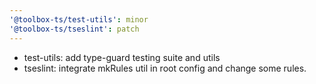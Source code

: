```yaml
---
'@toolbox-ts/test-utils': minor
'@toolbox-ts/tseslint': patch
---
```


- test-utils: add type-guard testing suite and utils
- tseslint: integrate mkRules util in root config and change some rules.